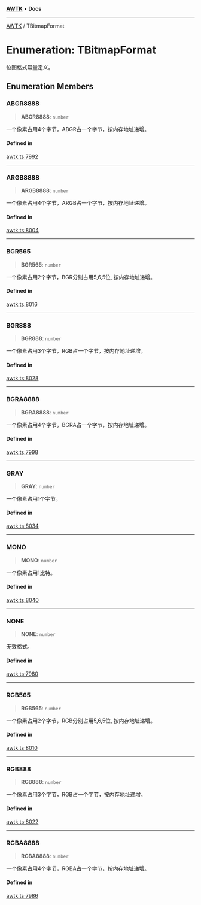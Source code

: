 [**AWTK**](../README.md) • **Docs**

***

[AWTK](../globals.md) / TBitmapFormat

# Enumeration: TBitmapFormat

位图格式常量定义。

## Enumeration Members

### ABGR8888

> **ABGR8888**: `number`

一个像素占用4个字节，ABGR占一个字节，按内存地址递增。

#### Defined in

[awtk.ts:7992](https://github.com/zlgopen/awtk-binding/blob/1e0945ae06a2e3b3a4ad0ffa625288088a8ac5d4/tools/code_gen/js/output/awtk.ts#L7992)

***

### ARGB8888

> **ARGB8888**: `number`

一个像素占用4个字节，ARGB占一个字节，按内存地址递增。

#### Defined in

[awtk.ts:8004](https://github.com/zlgopen/awtk-binding/blob/1e0945ae06a2e3b3a4ad0ffa625288088a8ac5d4/tools/code_gen/js/output/awtk.ts#L8004)

***

### BGR565

> **BGR565**: `number`

一个像素占用2个字节，BGR分别占用5,6,5位, 按内存地址递增。

#### Defined in

[awtk.ts:8016](https://github.com/zlgopen/awtk-binding/blob/1e0945ae06a2e3b3a4ad0ffa625288088a8ac5d4/tools/code_gen/js/output/awtk.ts#L8016)

***

### BGR888

> **BGR888**: `number`

一个像素占用3个字节，RGB占一个字节，按内存地址递增。

#### Defined in

[awtk.ts:8028](https://github.com/zlgopen/awtk-binding/blob/1e0945ae06a2e3b3a4ad0ffa625288088a8ac5d4/tools/code_gen/js/output/awtk.ts#L8028)

***

### BGRA8888

> **BGRA8888**: `number`

一个像素占用4个字节，BGRA占一个字节，按内存地址递增。

#### Defined in

[awtk.ts:7998](https://github.com/zlgopen/awtk-binding/blob/1e0945ae06a2e3b3a4ad0ffa625288088a8ac5d4/tools/code_gen/js/output/awtk.ts#L7998)

***

### GRAY

> **GRAY**: `number`

一个像素占用1个字节。

#### Defined in

[awtk.ts:8034](https://github.com/zlgopen/awtk-binding/blob/1e0945ae06a2e3b3a4ad0ffa625288088a8ac5d4/tools/code_gen/js/output/awtk.ts#L8034)

***

### MONO

> **MONO**: `number`

一个像素占用1比特。

#### Defined in

[awtk.ts:8040](https://github.com/zlgopen/awtk-binding/blob/1e0945ae06a2e3b3a4ad0ffa625288088a8ac5d4/tools/code_gen/js/output/awtk.ts#L8040)

***

### NONE

> **NONE**: `number`

无效格式。

#### Defined in

[awtk.ts:7980](https://github.com/zlgopen/awtk-binding/blob/1e0945ae06a2e3b3a4ad0ffa625288088a8ac5d4/tools/code_gen/js/output/awtk.ts#L7980)

***

### RGB565

> **RGB565**: `number`

一个像素占用2个字节，RGB分别占用5,6,5位, 按内存地址递增。

#### Defined in

[awtk.ts:8010](https://github.com/zlgopen/awtk-binding/blob/1e0945ae06a2e3b3a4ad0ffa625288088a8ac5d4/tools/code_gen/js/output/awtk.ts#L8010)

***

### RGB888

> **RGB888**: `number`

一个像素占用3个字节，RGB占一个字节，按内存地址递增。

#### Defined in

[awtk.ts:8022](https://github.com/zlgopen/awtk-binding/blob/1e0945ae06a2e3b3a4ad0ffa625288088a8ac5d4/tools/code_gen/js/output/awtk.ts#L8022)

***

### RGBA8888

> **RGBA8888**: `number`

一个像素占用4个字节，RGBA占一个字节，按内存地址递增。

#### Defined in

[awtk.ts:7986](https://github.com/zlgopen/awtk-binding/blob/1e0945ae06a2e3b3a4ad0ffa625288088a8ac5d4/tools/code_gen/js/output/awtk.ts#L7986)
